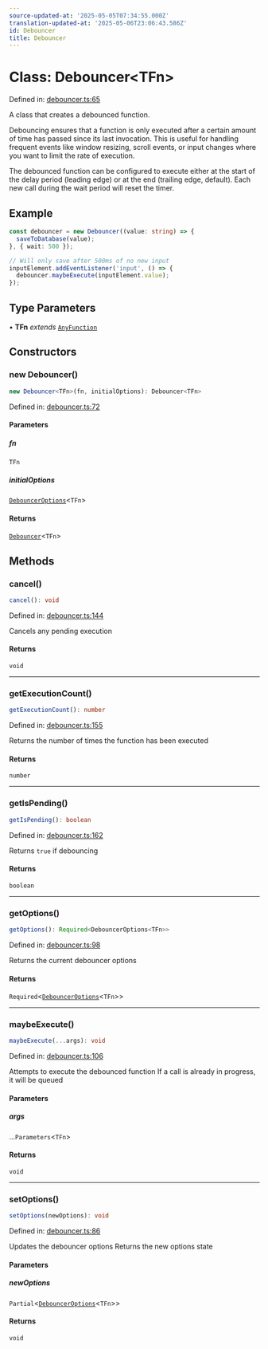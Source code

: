 ```yaml
---
source-updated-at: '2025-05-05T07:34:55.000Z'
translation-updated-at: '2025-05-06T23:06:43.586Z'
id: Debouncer
title: Debouncer
---
```


<!-- DO NOT EDIT: this page is autogenerated from the type comments -->

# Class: Debouncer\<TFn\>

Defined in: [debouncer.ts:65](https://github.com/TanStack/pacer/blob/main/packages/pacer/src/debouncer.ts#L65)

A class that creates a debounced function.

Debouncing ensures that a function is only executed after a certain amount of time has passed
since its last invocation. This is useful for handling frequent events like window resizing,
scroll events, or input changes where you want to limit the rate of execution.

The debounced function can be configured to execute either at the start of the delay period
(leading edge) or at the end (trailing edge, default). Each new call during the wait period
will reset the timer.

## Example

```ts
const debouncer = new Debouncer((value: string) => {
  saveToDatabase(value);
}, { wait: 500 });

// Will only save after 500ms of no new input
inputElement.addEventListener('input', () => {
  debouncer.maybeExecute(inputElement.value);
});
```

## Type Parameters

• **TFn** *extends* [`AnyFunction`](../type-aliases/anyfunction.md)

## Constructors

### new Debouncer()

```ts
new Debouncer<TFn>(fn, initialOptions): Debouncer<TFn>
```

Defined in: [debouncer.ts:72](https://github.com/TanStack/pacer/blob/main/packages/pacer/src/debouncer.ts#L72)

#### Parameters

##### fn

`TFn`

##### initialOptions

[`DebouncerOptions`](../interfaces/debounceroptions.md)\<`TFn`\>

#### Returns

[`Debouncer`](debouncer.md)\<`TFn`\>

## Methods

### cancel()

```ts
cancel(): void
```

Defined in: [debouncer.ts:144](https://github.com/TanStack/pacer/blob/main/packages/pacer/src/debouncer.ts#L144)

Cancels any pending execution

#### Returns

`void`

***

### getExecutionCount()

```ts
getExecutionCount(): number
```

Defined in: [debouncer.ts:155](https://github.com/TanStack/pacer/blob/main/packages/pacer/src/debouncer.ts#L155)

Returns the number of times the function has been executed

#### Returns

`number`

***

### getIsPending()

```ts
getIsPending(): boolean
```

Defined in: [debouncer.ts:162](https://github.com/TanStack/pacer/blob/main/packages/pacer/src/debouncer.ts#L162)

Returns `true` if debouncing

#### Returns

`boolean`

***

### getOptions()

```ts
getOptions(): Required<DebouncerOptions<TFn>>
```

Defined in: [debouncer.ts:98](https://github.com/TanStack/pacer/blob/main/packages/pacer/src/debouncer.ts#L98)

Returns the current debouncer options

#### Returns

`Required`\<[`DebouncerOptions`](../interfaces/debounceroptions.md)\<`TFn`\>\>

***

### maybeExecute()

```ts
maybeExecute(...args): void
```

Defined in: [debouncer.ts:106](https://github.com/TanStack/pacer/blob/main/packages/pacer/src/debouncer.ts#L106)

Attempts to execute the debounced function
If a call is already in progress, it will be queued

#### Parameters

##### args

...`Parameters`\<`TFn`\>

#### Returns

`void`

***

### setOptions()

```ts
setOptions(newOptions): void
```

Defined in: [debouncer.ts:86](https://github.com/TanStack/pacer/blob/main/packages/pacer/src/debouncer.ts#L86)

Updates the debouncer options
Returns the new options state

#### Parameters

##### newOptions

`Partial`\<[`DebouncerOptions`](../interfaces/debounceroptions.md)\<`TFn`\>\>

#### Returns

`void`
